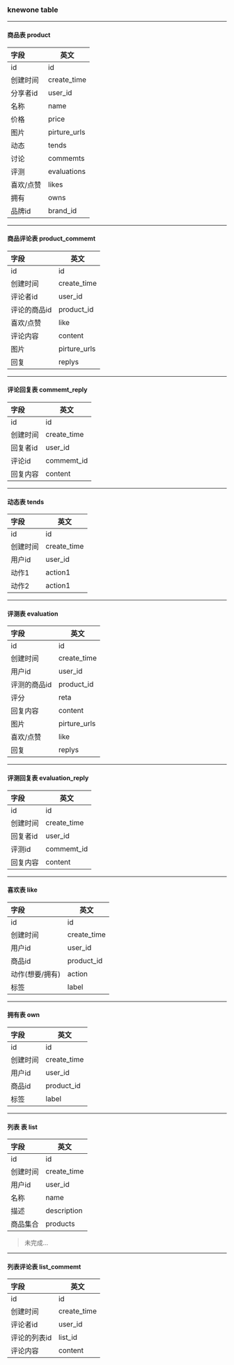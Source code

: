### knewone table
---
#### 商品表 product
| 字段  | 英文 |
| :------| ---- |
| id    | id |
| 创建时间 |create_time |
| 分享者id    | user_id |
| 名称    | name |
| 价格    | price |
| 图片 |  pirture_urls |
| 动态    | tends|
| 讨论    | commemts |
| 评测    | evaluations |
| 喜欢/点赞    | likes |
| 拥有    | owns |
| 品牌id    | brand_id |


---
#### 商品评论表 product_commemt
| 字段    | 英文 |
| :------| ---- |
| id    | id |
| 创建时间    | create_time |
| 评论者id    | user_id |
| 评论的商品id    | product_id |
| 喜欢/点赞    | like |
| 评论内容    | content |
| 图片    | pirture_urls |
| 回复    | replys |

---
####  评论回复表 commemt_reply
| 字段    | 英文 |
| :------| ---- |
| id    | id |
| 创建时间    | create_time |
| 回复者id    | user_id |
| 评论id    | commemt_id |
| 回复内容    | content |

---
#### 动态表 tends
| 字段    | 英文 |
| :------| ---- |
| id    | id |
| 创建时间    | create_time |
| 用户id    | user_id |
| 动作1    | action1 |
| 动作2    | action1 |

---
#### 评测表 evaluation
| 字段    | 英文 |
| :------| ---- |
| id    | id |
| 创建时间    | create_time |
| 用户id    | user_id |
| 评测的商品id    | product_id |
| 评分    | reta |
| 回复内容    | content |
| 图片    | pirture_urls |
| 喜欢/点赞    | like |
| 回复    | replys |


---
####  评测回复表 evaluation_reply
| 字段    | 英文 |
| :------| ---- |
| id    | id |
| 创建时间    | create_time |
| 回复者id    | user_id |
| 评测id    | commemt_id |
| 回复内容    | content |

---
####  喜欢表 like
| 字段    | 英文 |
| :------| ---- |
| id    | id |
| 创建时间    | create_time |
| 用户id    | user_id |
| 商品id    | product_id |
| 动作(想要/拥有)    | action |  
| 标签    | label |


---
####  拥有表 own
| 字段    | 英文 |
| :------| ---- |
| id    | id |
| 创建时间    | create_time |
| 用户id    | user_id |
| 商品id    | product_id |
| 标签    | label |

---
####  列表 表 list
| 字段    | 英文 |
| :------| ---- |
| id    | id |
| 创建时间    | create_time |
| 用户id    | user_id |
| 名称    | name |
| 描述    | description |
| 商品集合    | products |


> 未完成...

---
#### 列表评论表 list_commemt
| 字段    | 英文 |
| :------| ---- |
| id    | id |
| 创建时间    | create_time |
| 评论者id    | user_id |
| 评论的列表id    | list_id |
| 评论内容    | content |
